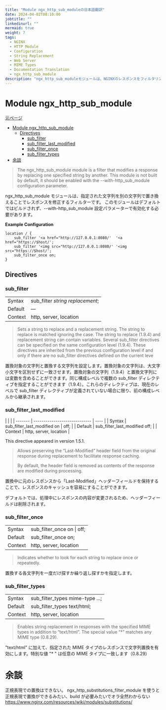 ```yaml
---
title: "Module ngx_http_sub_moduleの日本語翻訳"
date: 2024-04-02T08:10:00
jobtitle: ""
linkedinurl: ""
mermaid: true
weight: 7
tags:
  - NGINX
  - HTTP Module
  - Configuration
  - String Replacement
  - Web Server
  - MIME Types
  - Documentation Translation
  - ngx_http_sub_module
description: "ngx_http_sub_moduleモジュールは、NGINXのレスポンスをフィルタリングし、指定された文字列を別の文字列に置き換える機能を提供します。設定パラメータを使って有効化する必要があり、複数の置換指令や条件付きのヘッダー保持などがサポートされています。text/htmlや他のMIMEタイプでの文字列置換を設定でき、複数のディレクティブを組み合わせて使用することで、レスポンスの内容を柔軟に変更することが可能です。"
---
```


# Module ngx_http_sub_module

[元ページ](https://nginx.org/en/docs/http/ngx_http_sub_module.html)

- [Module ngx\_http\_sub\_module](#module-ngx_http_sub_module)
  - [Directives](#directives)
    - [sub\_filter](#sub_filter)
    - [sub\_filter\_last\_modified](#sub_filter_last_modified)
    - [sub\_filter\_once](#sub_filter_once)
    - [sub\_filter\_types](#sub_filter_types)
- [余談](#余談)

> The ngx_http_sub_module module is a filter that modifies a response by replacing one specified string by another.
> This module is not built by default, it should be enabled with the --with-http_sub_module configuration parameter.

ngx_http_sub_module モジュールは、指定された文字列を別の文字列で置き換えることでレスポンスを修正するフィルターです。
このモジュールはデフォルトではビルドされず、--with-http_sub_module 設定パラメーターで有効化する必要があります。

**Example Configuration**

```config
location / {
    sub_filter '<a href="http://127.0.0.1:8080/'  '<a href="https://$host/';
    sub_filter '<img src="http://127.0.0.1:8080/' '<img src="https://$host/';
    sub_filter_once on;
}
```

## Directives

### sub_filter

|         |                                    |
| ------- | ---------------------------------- |
| Syntax  | sub_filter _string_ _replacement_; |
| Default | —                                  |
| Context | http, server, location             |

> Sets a string to replace and a replacement string. The string to replace is matched ignoring the case. The string to replace (1.9.4) and replacement string can contain variables. Several sub_filter directives can be specified on the same configuration level (1.9.4). These directives are inherited from the previous configuration level if and only if there are no sub_filter directives defined on the current leve

置換対象の文字列と置換する文字列を設定します。置換対象の文字列は、大文字小文字を区別せずに一致させます。置換対象の文字列（1.9.4）と置換文字列には変数を含めることができます。同じ構成レベルで複数の sub_filter ディレクティブを指定することができます（1.9.4）。これらのディレクティブは、現在のレベルで sub_filter ディレクティブが定義されていない場合に限り、前の構成レベルから継承されます。

### sub_filter_last_modified

|         |                               |
| ------- | ----------------------------- | ---- |
| Syntax  | sub_filter_last_modified on   | off; |
| Default | sub_filter_last_modified off; |
| Context | http, server, location        |

This directive appeared in version 1.5.1.

> Allows preserving the “Last-Modified” header field from the original response during replacement to facilitate response caching.
>
> By default, the header field is removed as contents of the response are modified during processing.

置換中に元のレスポンスから「Last-Modified」ヘッダーフィールドを保持することで、レスポンスのキャッシュを容易にすることができます。

デフォルトでは、処理中にレスポンスの内容が変更されるため、ヘッダーフィールドは削除されます。

### sub_filter_once

|         |                            |
| ------- | -------------------------- |
| Syntax  | sub_filter_once on \| off; |
| Default | sub_filter_once on;        |
| Context | http, server, location     |

> Indicates whether to look for each string to replace once or repeatedly.

置換する各文字列を一度だけ探すか繰り返し探すかを指定します。

### sub_filter_types

|         |                                 |
| ------- | ------------------------------- |
| Syntax  | sub_filter_types mime-type ...; |
| Default | sub_filter_types text/html;     |
| Context | http, server, location          |

> Enables string replacement in responses with the specified MIME types in addition to “text/html”. The special value “\*” matches any MIME type (0.8.29).

"text/html" に加えて、指定された MIME タイプのレスポンスで文字列置換を有効にします。特別な値 "\* " は任意の MIME タイプに一致します（0.8.29）

# 余談

正規表現での置換はできない。
ngx_http_substitutions_filter_module を使うと正規表現で置換ができるみたい、build が必要みたいでオラ全然わからない
<https://www.nginx.com/resources/wiki/modules/substitutions/>
